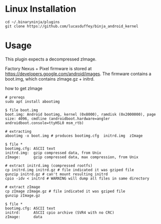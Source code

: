 # Linux Installation
```
cd ~/.binaryninja/plugins
git clone https://github.com/lucasduffey/binja_android_kernel
```

# Usage
This plugin expects a decompressed zImage.

Factory Nexus + Pixel firmware is stored at https://developers.google.com/android/images. The firmware contains a boot.img, which contains zImage.gz + initrd.

how to get zImage
```
# prereqs
sudo apt install abootimg

$ file boot.img
boot.img: Android bootimg, kernel (0x8000), ramdisk (0x2000000), page size: 4096, cmdline (androidboot.hardware=angler androidboot.console=ttyHSL0 msm_rtb)

# extracting
abootimg -x boot.img # produces bootimg.cfg  initrd.img  zImage

$ file *
bootimg.cfg: ASCII text
initrd.img:  gzip compressed data, from Unix
zImage:      gzip compressed data, max compression, from Unix

# extract initrd.img (compressed rootfs)
cp initrd.img initrd.gz # file indicated it was gziped file
gunzip initrd.gz # can't mount resulting initrd
cpio -idv < initrd # WARNING will dump all files in same directory

# extract zImage
cp zImage zImage.gz # file indicated it was gziped file
gunzip zImage.gz

$ file *
bootimg.cfg: ASCII text
initrd:      ASCII cpio archive (SVR4 with no CRC)
zImage:      data
```
